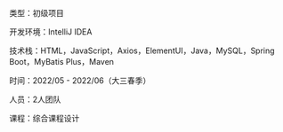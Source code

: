 类型：初级项目

开发环境：IntelliJ IDEA

技术栈：HTML，JavaScript，Axios，ElementUI，Java，MySQL，Spring Boot，MyBatis Plus，Maven

时间：2022/05 - 2022/06（大三春季）

人员：2人团队

课程：综合课程设计
